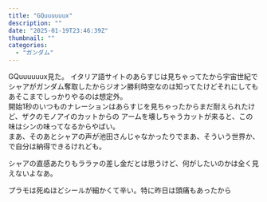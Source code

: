 ```yaml
---
title: "GQuuuuuux"
description: ""
date: "2025-01-19T23:46:39Z"
thumbnail: ""
categories:
  - "ガンダム"
---
```

GQuuuuuux見た。
イタリア語サイトのあらすじは見ちゃってたから宇宙世紀でシャアがガンダム奪取したからジオン勝利時空なのは知ってたけどそれにしてもあそこまでしっかりやるのは想定外。<br>
開始1秒のいつものナレーションはあらすじを見ちゃったからまだ耐えられたけど、ザクのモノアイのカットからの
アームを壊しちゃうカットが来ると、この味はシンの味ってなるからやばい。<br>
まあ、そのあとシャアの声が池田さんじゃなかったりでまあ、そういう世界か、で自分は納得できるけれども。

シャアの直感あたりもララァの差し金だとは思うけど、何がしたいのかは全く見えないよなあ。

プラモは死ぬほどシールが細かくて辛い。特に昨日は頭痛もあったから
